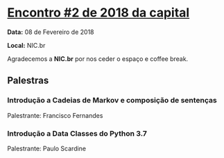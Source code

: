 # [Encontro #2 de 2018 da capital][0]

**Data:** 08 de Fevereiro de 2018

**Local:** NIC.br

Agradecemos a **NIC.br** por nos ceder o espaço e coffee break.

## Palestras

### Introdução a Cadeias de Markov e composição de sentenças

Palestrante: Francisco Fernandes


### Introdução a Data Classes do Python 3.7

Palestrante: Paulo Scardine


[0]: https://www.meetup.com/pt-BR/Grupy-SP/events/247103787/
